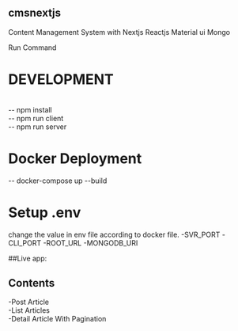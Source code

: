 ## cmsnextjs
Content Management System with Nextjs Reactjs Material ui Mongo

Run Command </h1>
  <h1>DEVELOPMENT</h1><br/>
     -- npm install<br/>
     -- npm run client<br/>
     -- npm run server<br/>
  <h1>Docker Deployment</h1>
     -- docker-compose up --build<br/>
  <h1>Setup .env</h1>
       change the value in env file according to docker file.
       -SVR_PORT
       -CLI_PORT
       -ROOT_URL
       -MONGODB_URI

##Live app:

## Contents
-Post Article <br/>
-List Articles <br/>
-Detail Article With Pagination<br/>




